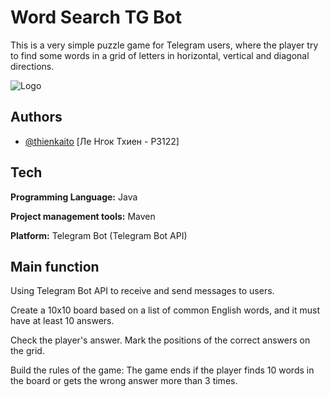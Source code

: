 
# Word Search TG Bot

This is a very simple puzzle game for Telegram users, where the player try to find some words in a grid of letters in horizontal, vertical and diagonal directions.


![Logo](https://github.com/thienkaito/WordSearchTGBot/blob/master/Image/logo_test.png)


## Authors

- [@thienkaito](https://www.github.com/thienkaito) [Ле Нгок Тхиен - P3122]


## Tech

**Programming Language:** Java

**Project management tools:** Maven

**Platform:** Telegram Bot (Telegram Bot API)


## Main function

Using Telegram Bot API to receive and send messages to users.

Create a 10x10 board based on a list of common English words, and it must have at least 10 answers.

Check the player's answer. Mark the positions of the correct answers on the grid.

Build the rules of the game: The game ends if the player finds 10 words in the board or gets the wrong answer more than 3 times.

